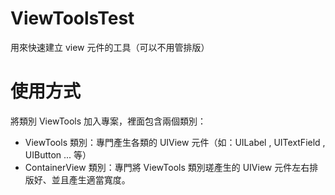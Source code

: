 # ViewToolsTest
用來快速建立 view 元件的工具（可以不用管排版）

# 使用方式
將類別 ViewTools 加入專案，裡面包含兩個類別：
* ViewTools 類別：專門產生各類的 UIView 元件（如：UILabel , UITextField , UIButton ... 等）
* ContainerView 類別：專門將 ViewTools 類別瑳產生的 UIView 元件左右排版好、並且產生適當寬度。
